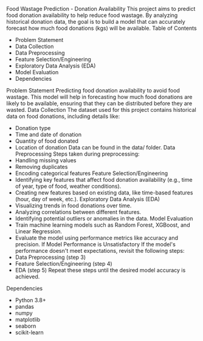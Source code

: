Food Wastage Prediction - Donation Availability
This project aims to predict food donation availability to help reduce food wastage. By analyzing historical donation data, the goal is to build a model that can accurately forecast how much food donations (kgs) will be available.
Table of Contents
* Problem Statement
* Data Collection
* Data Preprocessing
* Feature Selection/Engineering
* Exploratory Data Analysis (EDA)
* Model Evaluation
* Dependencies

Problem Statement
Predicting food donation availability to avoid food wastage. This model will help in forecasting how much food donations are likely to be available, ensuring that they can be distributed before they are wasted.
Data Collection
The dataset used for this project contains historical data on food donations, including details like:
* Donation type
* Time and date of donation
* Quantity of food donated
* Location of donation
Data can be found in the data/ folder.
Data Preprocessing
Steps taken during preprocessing:
* Handling missing values
* Removing duplicates
* Encoding categorical features
Feature Selection/Engineering
* Identifying key features that affect food donation availability (e.g., time of year, type of food, weather conditions).
* Creating new features based on existing data, like time-based features (hour, day of week, etc.).
Exploratory Data Analysis (EDA)
* Visualizing trends in food donations over time.
* Analyzing correlations between different features.
* Identifying potential outliers or anomalies in the data.
Model Evaluation
* Train machine learning models such as Random Forest, XGBoost, and Linear Regression.
* Evaluate the model using performance metrics like accuracy and precision.
If Model Performance is Unsatisfactory
If the model's performance doesn't meet expectations, revisit the following steps:
* Data Preprocessing (step 3)
* Feature Selection/Engineering (step 4)
* EDA (step 5)
Repeat these steps until the desired model accuracy is achieved.


Dependencies
* Python 3.8+
* pandas
* numpy
* matplotlib
* seaborn
* scikit-learn
